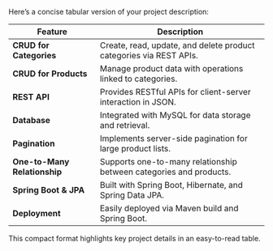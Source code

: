 Here’s a concise tabular version of your project description:

| **Feature**                    | **Description**                                                    |
|---------------------------------|--------------------------------------------------------------------|
| **CRUD for Categories**         | Create, read, update, and delete product categories via REST APIs. |
| **CRUD for Products**           | Manage product data with operations linked to categories.          |
| **REST API**                    | Provides RESTful APIs for client-server interaction in JSON.       |
| **Database**                    | Integrated with MySQL for data storage and retrieval.              |
| **Pagination**                  | Implements server-side pagination for large product lists.         |
| **One-to-Many Relationship**    | Supports one-to-many relationship between categories and products. |
| **Spring Boot & JPA**           | Built with Spring Boot, Hibernate, and Spring Data JPA.            |
| **Deployment**                  | Easily deployed via Maven build and Spring Boot.                   | 

This compact format highlights key project details in an easy-to-read table.
